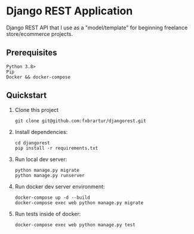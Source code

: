 # Django REST Application

Django REST API that I use as a "model/template" for beginning freelance store/ecommerce projects.

## Prerequisites

```
Python 3.8>
Pip
Docker && docker-compose

```

## Quickstart

1. Clone this project

   ```shell
   git clone git@github.com:fxbrartur/djangorest.git
   ```

2. Install dependencies:

   ```shell
   cd djangorest
   pip install -r requirements.txt
   ```

3. Run local dev server:

   ```shell
   python manage.py migrate
   python manage.py runserver
   ```
   
4. Run docker dev server environment:

   ```shell
   docker-compose up -d --build 
   docker-compose exec web python manage.py migrate
   ```

5. Run tests inside of docker:

   ```shell
   docker-compose exec web python manage.py test
   ```

